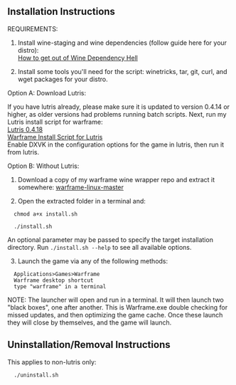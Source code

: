 ## Installation Instructions

REQUIREMENTS:  

1. Install wine-staging and wine dependencies (follow guide here for your distro):  
[How to get out of Wine Dependency Hell](https://www.gloriouseggroll.tv/how-to-get-out-of-wine-dependency-hell/)  

2. Install some tools you'll need for the script: winetricks, tar, git, curl, and wget packages for your distro.  

Option A: Download Lutris:  

If you have lutris already, please make sure it is updated to version 0.4.14 or higher, as older versions had problems running batch scripts.  Next, run my Lutris install script for warframe:  
[Lutris 0.4.18](https://lutris.net/downloads/)  
[Warframe Install Script for Lutris](https://lutris.net/games/warframe/)  
Enable DXVK in the configuration options for the game in lutris, then run it from lutris.

Option B: Without Lutris:  

1. Download a copy of my warframe wine wrapper repo and extract it somewhere: [warframe-linux-master](https://github.com/GloriousEggroll/warframe-linux/archive/master.zip)  

2. Open the extracted folder in a terminal and:  

```shell
  chmod a+x install.sh
```

```shell
  ./install.sh
```

An optional parameter may be passed to specify the target installation
directory. Run `./install.sh --help` to see all available options.

3. Launch the game via any of the following methods:  

```
  Applications>Games>Warframe
  Warframe desktop shortcut
  type "warframe" in a terminal
```

NOTE: The launcher will open and run in a terminal. It will then launch two "black boxes", one after another. This is Warframe.exe double checking for missed updates, and then optimizing the game cache. Once these launch they will close by themselves, and the game will launch.

## Uninstallation/Removal Instructions
This applies to non-lutris only: 

```shell
  ./uninstall.sh
```

